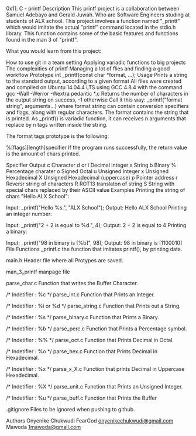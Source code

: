 0x11. C - printf
Description
This printf project is a collaboration between Samuel Adebayo and Gerald Juwah. Who are Software Engineers studing at students of ALX school. This project involves a function named "_printf" which would imitate the actual "printf" command located in the stdio.h library. This function contains some of the basic features and functions found in the man 3 of "printf".

What you would learn from this project:

How to use git in a team setting
Applying variadic functions to big projects
The complexities of printf
Managing a lot of flies and finding a good workflow
Prototype
int _printf(const char *format, ...);
Usage
Prints a string to the standard output, according to a given format
All files were created and compiled on Ubuntu 14.04.4 LTS using GCC 4.8.4 with the command gcc -Wall -Werror -Wextra pedantic *.c
Returns the number of characters in the output string on success, -1 otherwise
Call it this way: _printf("format string", arguments...) where format string can contain conversion specifiers and flags, along with regular characters.
The format contains the string that is printed. As _printf() is variadic function, it can receives n arguments that replace by n tags written inside the string.

The format tags prototype is the following:

%[flags][length]specifier
If the program runs successfully, the return value is the amount of chars printed.

Specifier	Output
c	Character
d or i	Decimal integer
s	String
b	Binary
%	Percentage charater
o	Signed Octal
u	Unsigned Integer
x	Unsigned Hexadecimal
X	Unsigned Hexadecimal (uppercase)
p	Pointer address
r	Reversr string of characters
R	ROT13 translaton of string
S	String with special chars replaced by their ASCII value
Examples
Printing the string of chars "Hello ALX School":

Input: \_printf("Hello %s.", "ALX School");
Output: Hello ALX School
Printing an integer number:

Input: \_printf("2 + 2 is equal to %d.", 4);
Output: 2 + 2 is equal to 4
Printing a binary:

Input: \_printf("98 in binary is [%b]", 98);
Output: 98 in binary is [1100010]
File Functions
_printf.c
the function that imitates printf(), by printing data.

main.h
Header file where all Protypes are saved.

man_3_printf
manpage file

parse_char.c
Function that writes the Buffer Character.

/* Indetifier : %c */
parse_int.c
Function that Prints an Integer.

/* Indetifier : %i or %d */
parse_string.c
Function that Prints out a String.

/* Indetifier : %s */
parse_binary.c
Function that Prints a Binary.

/* Indetifier : %b */
parse_perc.c
Function that Prints a Percentage symbol.

/* Indetifier : %% */
parse_oct.c
Function that Prints Decimal in Octal.

/* Indetifier : %o */
parse_hex.c
Function that Prints Decimal in Hexadecimal.

/* Indetifier : %x */
parse_x_X.c
Function that prints Decimal in Uppercase Hexadecimal.

/* Indetifier : %X */
parse_unit.c
Function that Prints an Unsigned Integer.

/* Indetifier : %u */
parse_buff.c
Function that Prints the Buffer

.gitignore
Files to be ignored when pushing to github.

Authors
Onyenike Chukwudi FearGod onyenikechukwudi@gmail.com
Mawoda 1mawoda@gmail.com
